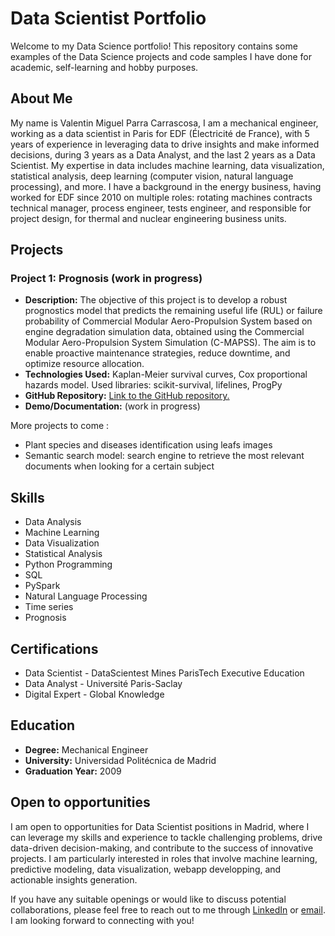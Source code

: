 # Data Scientist Portfolio

Welcome to my Data Science portfolio! This repository contains some examples of the Data Science projects and code samples I have done for academic, self-learning and hobby purposes. 

## About Me

My name is Valentin Miguel Parra Carrascosa, I am a mechanical engineer, working as a data scientist in Paris for EDF (Électricité de France), with 5 years of experience in leveraging data to drive insights and make informed decisions, during 3 years as a Data Analyst, and the last 2 years as a Data Scientist. My expertise in data includes machine learning, data visualization, statistical analysis, deep learning (computer vision, natural language processing), and more. 
I have a background in the energy business, having worked for EDF since 2010 on multiple roles: rotating machines contracts technical manager, process engineer, tests engineer, and responsible for project design, for thermal and nuclear engineering business units.

## Projects

### Project 1: Prognosis (work in progress)

- **Description:** The objective of this project is to develop a robust prognostics model that predicts the remaining useful life (RUL) or failure probability of Commercial Modular Aero-Propulsion System based on engine degradation simulation data, obtained using the Commercial Modular Aero-Propulsion System Simulation (C-MAPSS). The aim is to enable proactive maintenance strategies, reduce downtime, and optimize resource allocation.
- **Technologies Used:** Kaplan-Meier survival curves, Cox proportional hazards model. Used libraries: scikit-survival, lifelines, ProgPy 
- **GitHub Repository:** [Link to the GitHub repository.](https://github.com/valenparra/prognostics)
- **Demo/Documentation:** (work in progress)

More projects to come : 
- Plant species and diseases identification using leafs images
- Semantic search model: search engine to retrieve the most relevant documents when looking for a certain subject

## Skills

- Data Analysis
- Machine Learning
- Data Visualization
- Statistical Analysis
- Python Programming
- SQL
- PySpark
- Natural Language Processing
- Time series
- Prognosis

## Certifications

- Data Scientist - DataScientest Mines ParisTech Executive Education
- Data Analyst - Université Paris-Saclay
- Digital Expert - Global Knowledge

## Education

- **Degree:** Mechanical Engineer
- **University:** Universidad Politécnica de Madrid
- **Graduation Year:** 2009

## Open to opportunities

I am open to opportunities for Data Scientist positions in Madrid, where I can leverage my skills and experience to tackle challenging problems, drive data-driven decision-making, and contribute to the success of innovative projects. I am particularly interested in roles that involve machine learning, predictive modeling, data visualization, webapp developping, and actionable insights generation.

If you have any suitable openings or would like to discuss potential collaborations, please feel free to reach out to me through [LinkedIn](https://www.linkedin.com/in/valentin-miguel-p-b529a617/?locale=en_US) or [email](valenparra@yahoo.es). I am looking forward to connecting with you!
